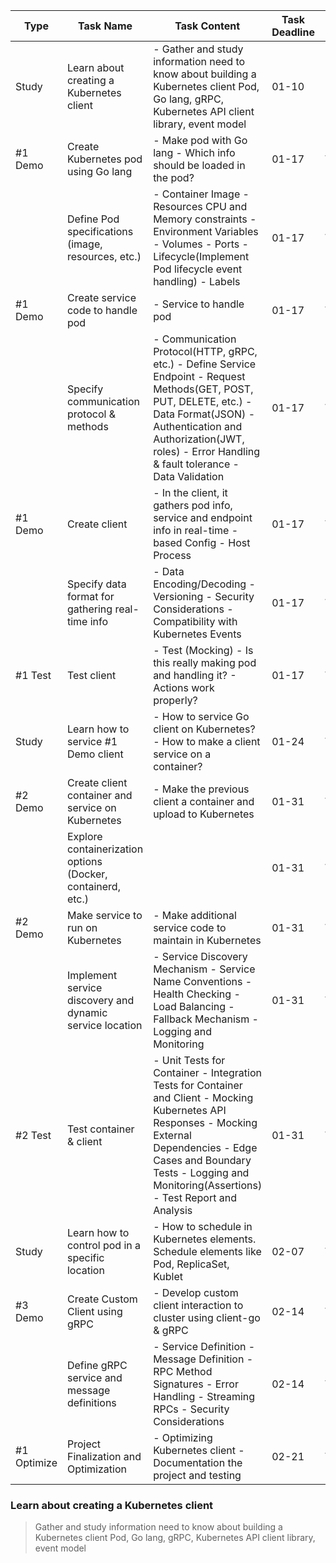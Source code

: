 
| Type   | Task Name                                     | Task Content                                                                                             | Task Deadline | State      |
|--------|-----------------------------------------------|----------------------------------------------------------------------------------------------------------|---------------|------------|
| Study  | Learn about creating a Kubernetes client      | - Gather and study information need to know about building a Kubernetes client Pod, Go lang, gRPC, Kubernetes API client library, event model                | 01-10         | In Progress |
| #1 Demo| Create Kubernetes pod using Go lang           | - Make pod with Go lang - Which info should be loaded in the pod?                                         | 01-17         | Waiting    |
|        | Define Pod specifications (image, resources, etc.)| - Container Image - Resources CPU and Memory constraints - Environment Variables - Volumes - Ports - Lifecycle(Implement Pod lifecycle event handling) - Labels | 01-17 | Waiting    |
| #1 Demo| Create service code to handle pod             | - Service to handle pod                                                                                  | 01-17         | Waiting    |
|        | Specify communication protocol & methods     | - Communication Protocol(HTTP, gRPC, etc.) - Define Service Endpoint - Request Methods(GET, POST, PUT, DELETE, etc.) - Data Format(JSON) - Authentication and Authorization(JWT, roles) - Error Handling & fault tolerance - Data Validation | 01-17 | Waiting    |
| #1 Demo| Create client                                | - In the client, it gathers pod info, service and endpoint info in real-time - based Config - Host Process | 01-17         | Waiting    |
|        | Specify data format for gathering real-time info| - Data Encoding/Decoding - Versioning - Security Considerations - Compatibility with Kubernetes Events    | 01-17         | Waiting    |
| #1 Test| Test client                                  | - Test (Mocking) - Is this really making pod and handling it? - Actions work properly?                    | 01-17         | Waiting    |
| Study  | Learn how to service #1 Demo client           | - How to service Go client on Kubernetes? - How to make a client service on a container?                 | 01-24         | Waiting    |
| #2 Demo| Create client container and service on Kubernetes| - Make the previous client a container and upload to Kubernetes                                         | 01-31         | Waiting    |
|        | Explore containerization options (Docker, containerd, etc.)                                            |                                              | 01-31         | Waiting    |
| #2 Demo| Make service to run on Kubernetes             | - Make additional service code to maintain in Kubernetes                                                 | 01-31         | Waiting    |
|        | Implement service discovery and dynamic service location                                              | - Service Discovery Mechanism - Service Name Conventions - Health Checking - Load Balancing - Fallback Mechanism - Logging and Monitoring | 01-31 | Waiting    |
| #2 Test| Test container & client                      | - Unit Tests for Container - Integration Tests for Container and Client - Mocking Kubernetes API Responses - Mocking External Dependencies - Edge Cases and Boundary Tests - Logging and Monitoring(Assertions) - Test Report and Analysis | 01-31 | Waiting    |
| Study  | Learn how to control pod in a specific location| - How to schedule in Kubernetes elements. Schedule elements like Pod, ReplicaSet, Kublet                   | 02-07         | Waiting    |
| #3 Demo| Create Custom Client using gRPC              | - Develop custom client interaction to cluster using client-go & gRPC                                     | 02-14         | Waiting    |
|        | Define gRPC service and message definitions  | - Service Definition - Message Definition - RPC Method Signatures - Error Handling - Streaming RPCs - Security Considerations | 02-14 | Waiting    |
| #1 Optimize | Project Finalization and Optimization       | - Optimizing Kubernetes client - Documentation the project and testing                                  | 02-21         | Waiting    |

### Learn about creating a Kubernetes client

> Gather and study information need to know about building a Kubernetes client Pod, Go lang, gRPC, Kubernetes API client library, event model

